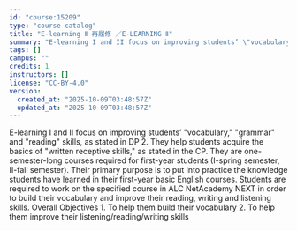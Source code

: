 ```yaml
---
id: "course:15209"
type: "course-catalog"
title: "E-learning Ⅱ 再履修 ／E-LEARNING Ⅱ"
summary: "E-learning I and II focus on improving students’ \"vocabulary,\" \"grammar\" and \"reading\" skills, as stated in DP 2. They h…"
tags: []
campus: ""
credits: 1
instructors: []
license: "CC-BY-4.0"
version:
  created_at: "2025-10-09T03:48:57Z"
  updated_at: "2025-10-09T03:48:57Z"
---
```

E-learning I and II focus on improving students’ "vocabulary," "grammar" and "reading" skills, as stated in DP 2. They help students acquire the basics of "written receptive skills," as stated in the CP. They are one-semester-long courses required for first-year students (I-spring semester, II-fall semester). Their primary purpose is to put into practice the knowledge students have learned in their first-year basic English courses. Students are required to work on the specified course in ALC NetAcademy NEXT in order to build their vocabulary and improve their reading, writing and listening skills. Overall Objectives 1. To help them build their vocabulary 2. To help them improve their listening/reading/writing skills
